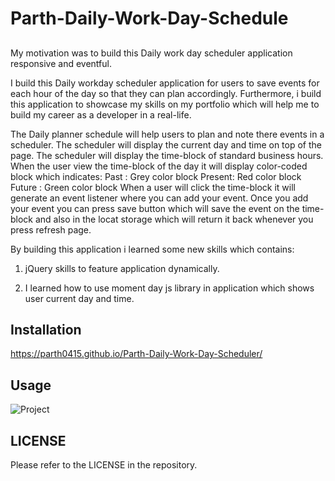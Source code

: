 # Parth-Daily-Work-Day-Schedule

##

My motivation was to build this Daily work day scheduler application responsive and eventful.

I build this Daily workday scheduler application for users to save events for each hour of the day so that they can plan accordingly. Furthermore, i build this application to showcase my skills on my portfolio which will help me to build my career as a developer in a real-life.

The Daily planner schedule will help users to plan and note there events in a scheduler. The scheduler will display the current day and time on top of the page. The scheduler will display the time-block of standard business hours. When the user view the time-block of the day it will display color-coded block which indicates:
Past : Grey color block
Present: Red color block
Future : Green color block
When a user will click the time-block it will generate an event listener where you can add your event. Once you add your event you can press save button which will save the event on the time-block and also in the locat storage which will return it back whenever you press refresh page.

By building this application i learned some new skills which contains:

1) jQuery skills to feature application dynamically.

2) I learned how to use moment day js library in application which shows user current day and time.


## Installation

https://parth0415.github.io/Parth-Daily-Work-Day-Scheduler/

## Usage
![Project](./assets/images/Screenshot%20of%20scheduler%20application%20final.png"Project4")

## LICENSE
Please refer to the LICENSE in the repository.

